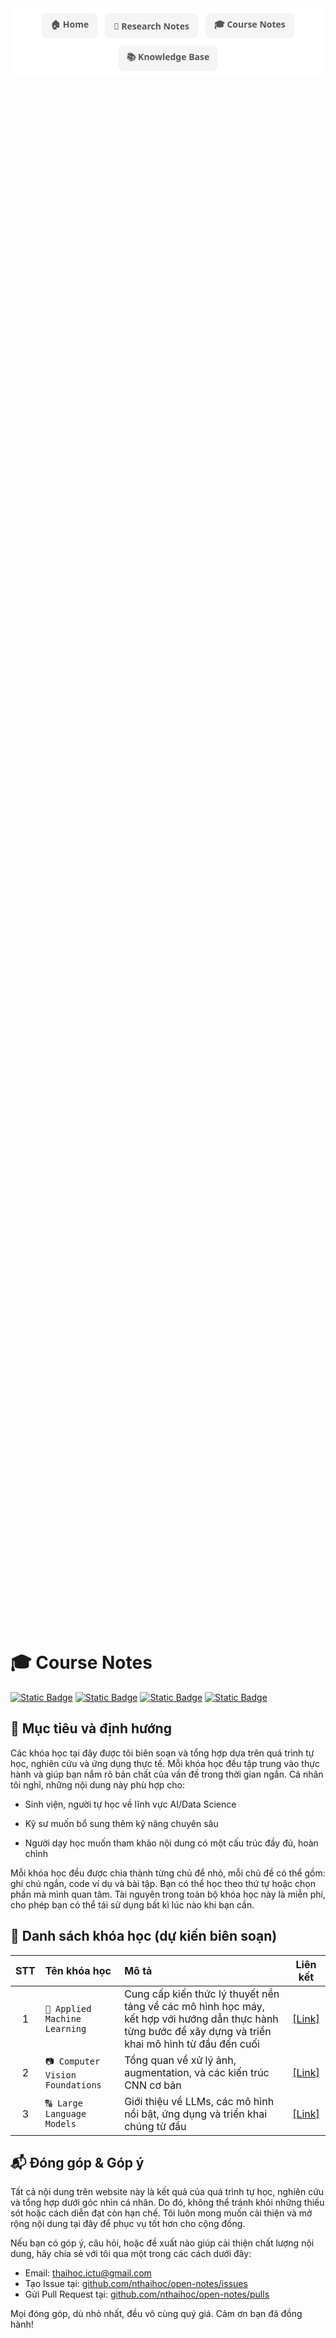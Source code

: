<nav class="nav-container">
  <a href="../" class="nav-item">🏠 Home</a>
  <a href="../research/" class="nav-item">📝 Research Notes</a>
  <a href="../courses/" class="nav-item">🎓 Course Notes</a>
  <a href="../notes/" class="nav-item">📚 Knowledge Base</a>
</nav>

<style>
.nav-container {
  display: flex;
  justify-content: center;
  flex-wrap: wrap;
  gap: 12px; 
  padding: 8px 0;
  background-color: #fff;
  font-family: 'Segoe UI', Tahoma, Geneva, Verdana, sans-serif;
}

.nav-item {
  padding: 6px 12px; 
  border: 2px solid transparent;
  border-radius: 8px;
  color: #555;
  text-decoration: none;
  font-weight: 600;
  transition: all 0.3s ease;
  display: flex;
  align-items: center;
  gap: 4px; 
  background-color: #f5f5f5;
  white-space: nowrap;
  font-size: 14px; 
}

.nav-item:hover {
  background-color: #007BFF;
  color: white;
  border-color: #0056b3;
}

.nav-item:focus {
  outline: none;
  box-shadow: 0 0 0 3px rgba(0,123,255,0.5);
}

@media (max-width: 480px) {
  .nav-item {
    padding: 5px 8px;
    font-size: 13px;
  }
}
</style>

<div style="
    background-image: url('../assets/images/courses.jpg');
    background-size: cover;
    background-position: center;
    background-repeat: no-repeat;
    min-height: 60vh;
    display: flex;
    flex-direction: column;
    justify-content: center;
    align-items: center;
    color: white;
    text-align: center;
    padding: 40px 20px;
    margin-bottom: 30px;
">
</div>

# 🎓 Course Notes

[![Static Badge](https://img.shields.io/badge/CS229-Machine_Learning-purple?style=flat&logo=coursera&logoColor=white)](https://) [![Static Badge](https://img.shields.io/badge/Geekfor-Geeks-Silver?style=flat&logo=geeksforgeeks&logoColor=red)](https://) [![Static Badge](https://img.shields.io/badge/Google-Colab-red?style=flat&logo=googlecolab&logoColor=orange)](https://) [![Static Badge](https://img.shields.io/badge/Tensorflow-docs-tavily?logo=tensorflow&logoColor=orange)]([https://](https://www.tensorflow.org/))

## 🧭 Mục tiêu và định hướng

Các khóa học tại đây được tôi biên soạn và tổng hợp dựa trên quá trình tự học, nghiên cứu và ứng dụng thực tế. Mỗi khóa học đều tập trung vào thực hành và giúp bạn nắm rõ bản chất của vấn đề trong thời gian ngắn. Cá nhân tôi nghĩ, những nội dung này phù hợp cho:

- Sinh viện, người tự học về lĩnh vực AI/Data Science

- Kỹ sư muốn bổ sung thêm kỹ năng chuyên sâu

- Người dạy học muốn tham khảo nội dung có một cấu trúc đầy đủ, hoàn chỉnh

Mỗi khóa học đều được chia thành từng chủ để nhỏ, mỗi chủ đề có thể gồm: ghi chú ngắn, code ví dụ và bài tập. Bạn có thể học theo thứ tự hoặc chọn phần mà mình quan tâm. Tài nguyên trong toàn bộ khóa học này là miễn phí, cho phép bạn có thể tái sử dụng bất kì lúc nào khi bạn cần.

## 📕 Danh sách khóa học (dự kiến biên soạn)

| STT | Tên khóa học | Mô tả | Liên kết |
| :---: | :----- | :------ | :-------: |
| 1 | `🤖 Applied Machine Learning` | Cung cấp kiến thức lý thuyết nền tảng về các mô hình học máy, kết hợp với hướng dẫn thực hành từng bước để xây dựng và triển khai mô hình từ đầu đến cuối | [[Link]](ml_course/) |
| 2 | `📷 Computer Vision Foundations` | Tổng quan về xử lý ảnh, augmentation, và các kiến trúc CNN cơ bản | [[Link]](https://) |
| 3 | `🔠 Large Language Models` | Giới thiệu về LLMs, các mô hình nổi bật, ứng dụng và triển khai chúng từ đầu | [[Link]](https://) |

## 📬 Đóng góp & Góp ý

Tất cả nội dung trên website này là kết quả của quá trình tự học, nghiên cứu và tổng hợp dưới góc nhìn cá nhân. Do đó, không thể tránh khỏi những thiếu sót hoặc cách diễn đạt còn hạn chế. Tôi luôn mong muốn cải thiện và mở rộng nội dung tại đây để phục vụ tốt hơn cho cộng đồng.

Nếu bạn có góp ý, câu hỏi, hoặc đề xuất nào giúp cải thiện chất lượng nội dung, hãy chia sẻ với tôi qua một trong các cách dưới đây:

- Email: [thaihoc.ictu@gmail.com](mailto:thaihoc.ictu@gmail.com)
- Tạo Issue tại: [github.com/nthaihoc/open-notes/issues](https://github.com/nthaihoc/open-notes/issues)
- Gửi Pull Request tại: [github.com/nthaihoc/open-notes/pulls](https://github.com/nthaihoc/open-notes/pulls)

Mọi đóng góp, dù nhỏ nhất, đều vô cùng quý giá. Cảm ơn bạn đã đồng hành!